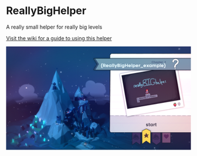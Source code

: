 # ReallyBigHelper
A really small helper for really big levels

[Visit the wiki for a guide to using this helper](https://github.com/kyfex-uwu/ReallyBigHelper/wiki)

![](https://github.com/kyfex-uwu/ReallyBigHelper/blob/main/screenshots/2.png)
